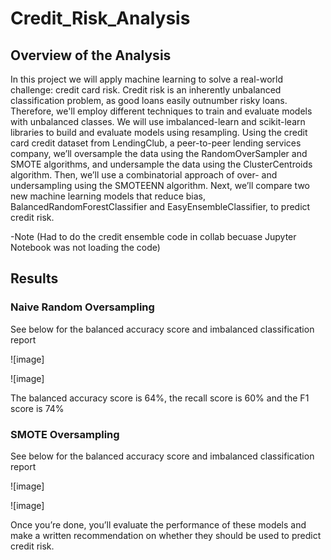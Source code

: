 # Credit_Risk_Analysis

## Overview of the Analysis

  In this project we will apply machine learning to solve a real-world challenge: credit card risk. Credit risk is an inherently unbalanced classification problem, as good loans easily outnumber risky loans. Therefore, we'll employ different techniques to train and evaluate models with unbalanced classes. We will use imbalanced-learn and scikit-learn libraries to build and evaluate models using resampling.
  Using the credit card credit dataset from LendingClub, a peer-to-peer lending services company, we’ll oversample the data using the RandomOverSampler and SMOTE algorithms, and undersample the data using the ClusterCentroids algorithm. Then, we’ll use a combinatorial approach of over- and undersampling using the SMOTEENN algorithm. Next, we’ll compare two new machine learning models that reduce bias, BalancedRandomForestClassifier and EasyEnsembleClassifier, to predict credit risk. 
 
-Note (Had to do the credit ensemble code in collab becuase Jupyter Notebook was not loading the code)

## Results

### Naive Random Oversampling 

See below for the balanced accuracy score and imbalanced classification report

![image]

![image]

The balanced accuracy score is 64%, the recall score is 60% and the F1 score is 74%

### SMOTE Oversampling

See below for the balanced accuracy score and imbalanced classification report

![image]

![image]









Once you’re done, you’ll evaluate the performance of these models and make a written recommendation on whether they should be used to predict credit risk.
